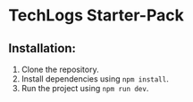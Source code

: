 # TechLogs Starter-Pack

## Installation:

1. Clone the repository.
2. Install dependencies using `npm install`.
3. Run the project using `npm run dev`.
